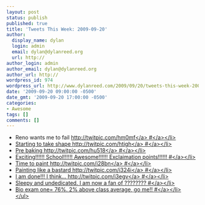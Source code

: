 ```yaml
---
layout: post
status: publish
published: true
title: 'Tweets This Week: 2009-09-20'
author:
  display_name: dylan
  login: admin
  email: dylan@dylanreed.org
  url: http://
author_login: admin
author_email: dylan@dylanreed.org
author_url: http://
wordpress_id: 974
wordpress_url: http://www.dylanreed.com/2009/09/20/tweets-this-week-2009-09-20/
date: '2009-09-20 09:00:00 -0500'
date_gmt: '2009-09-20 17:00:00 -0500'
categories:
- Awesome
tags: []
comments: []
---
```

<ul class="aktt_tweet_digest">
<li>Reno wants me to fail <a href="http:&#47;&#47;twitpic.com&#47;hm0mf" rel="nofollow">http:&#47;&#47;twitpic.com&#47;hm0mf<&#47;a> <a href="http:&#47;&#47;twitter.com&#47;awesomeguy&#47;statuses&#47;3958796462" class="aktt_tweet_time">#<&#47;a><&#47;li>
<li>Starting to take shape <a href="http:&#47;&#47;twitpic.com&#47;htigh" rel="nofollow">http:&#47;&#47;twitpic.com&#47;htigh<&#47;a> <a href="http:&#47;&#47;twitter.com&#47;awesomeguy&#47;statuses&#47;4005072005" class="aktt_tweet_time">#<&#47;a><&#47;li>
<li>Pre baking <a href="http:&#47;&#47;twitpic.com&#47;hu518" rel="nofollow">http:&#47;&#47;twitpic.com&#47;hu518<&#47;a> <a href="http:&#47;&#47;twitter.com&#47;awesomeguy&#47;statuses&#47;4008925354" class="aktt_tweet_time">#<&#47;a><&#47;li>
<li>Exciting!!!!!! School!!!!!! Awesome!!!!!! Exclaimation points!!!!!! <a href="http:&#47;&#47;twitter.com&#47;awesomeguy&#47;statuses&#47;4031817194" class="aktt_tweet_time">#<&#47;a><&#47;li>
<li>Time to paint <a href="http:&#47;&#47;twitpic.com&#47;i28bn" rel="nofollow">http:&#47;&#47;twitpic.com&#47;i28bn<&#47;a> <a href="http:&#47;&#47;twitter.com&#47;awesomeguy&#47;statuses&#47;4058039060" class="aktt_tweet_time">#<&#47;a><&#47;li>
<li>Painting like a bastard  <a href="http:&#47;&#47;twitpic.com&#47;i324i" rel="nofollow">http:&#47;&#47;twitpic.com&#47;i324i<&#47;a> <a href="http:&#47;&#47;twitter.com&#47;awesomeguy&#47;statuses&#47;4062538919" class="aktt_tweet_time">#<&#47;a><&#47;li>
<li>I am done!!! I think...  <a href="http:&#47;&#47;twitpic.com&#47;i3egv" rel="nofollow">http:&#47;&#47;twitpic.com&#47;i3egv<&#47;a> <a href="http:&#47;&#47;twitter.com&#47;awesomeguy&#47;statuses&#47;4064357883" class="aktt_tweet_time">#<&#47;a><&#47;li>
<li>Sleepy and undedicated. I am now a fan of ???????? <a href="http:&#47;&#47;twitter.com&#47;awesomeguy&#47;statuses&#47;4081273112" class="aktt_tweet_time">#<&#47;a><&#47;li>
<li>Bio exam one= 76%. 2% above class average, go me!! <a href="http:&#47;&#47;twitter.com&#47;awesomeguy&#47;statuses&#47;4083500644" class="aktt_tweet_time">#<&#47;a><&#47;li><br />
<&#47;ul></p>
